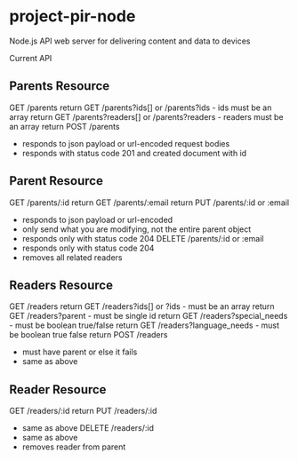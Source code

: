 project-pir-node
================

Node.js API web server for delivering content and data to devices

Current API

## Parents Resource
GET /parents  return
GET /parents?ids[] or /parents?ids  - ids must be an array  return
GET /parents?readers[] or /parents?readers - readers must be an array  return
POST /parents  
 - responds to json payload or url-encoded request bodies
 - responds with status code 201 and created document with id

## Parent Resource
GET /parents/:id  return
GET /parents/:email  return
PUT /parents/:id or :email  
 - responds to json payload or url-encoded
 - only send what you are modifying, not the entire parent object
 - responds only with status code 204
DELETE /parents/:id or :email  
 - responds only with status code 204
 - removes all related readers
 
## Readers Resource
GET /readers  return
GET /readers?ids[] or ?ids - must be an array  return
GET /readers?parent - must be single id  return
GET /readers?special\_needs - must be boolean true/false  return
GET /readers?language\_needs - must be boolean true false  return
POST /readers  
 - must have parent or else it fails
 - same as above

## Reader Resource
GET /readers/:id  return
PUT /readers/:id
 - same as above
DELETE /readers/:id  
 - same as above
 - removes reader from parent

